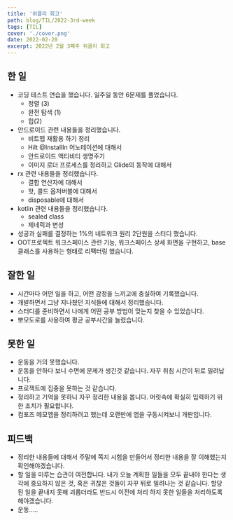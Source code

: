 ```yaml
---
title: '위클리 회고'
path: blog/TIL/2022-3rd-week
tags: [TIL]
cover: './cover.png'
date: 2022-02-20
excerpt: 2022년 2월 3째주 위클리 회고
---
```


## 한 일

- 코딩 테스트 연습을 했습니다. 일주일 동안 6문제를 풀었습니다.
  - 정렬 (3)
  - 완전 탐색 (1)
  - 힙(2)
- 안드로이드 관련 내용들을 정리했습니다.
  - 비트맵 재활용 하기 정리
  - Hilt @InstallIn 어노테이션에 대해서
  - 안드로이드 액티비티 생명주기
  - 이미지 로더 프로세스를 정리하고 Glide의 동작에 대해서
- rx 관련 내용들을 정리했습니다.
  - 결합 연산자에 대해서
  - 핫, 콜드 옵저버블에 대해서
  - disposable에 대해서
- kotlin 관련 내용들을 정리했습니다.
  - sealed class
  - 제네릭과 변성
- 성공과 실패를 결정하는 1%의 네트워크 원리 2단원을 스터디 했습니다.
- OOT프로젝트 워크스페이스 관련 기능, 워크스페이스 상세 화면을 구현하고, base 클래스를 사용하는 형태로 리팩터링 했습니다.

## 잘한 일

- 시간마다 어떤 일을 하고, 어떤 감정을 느끼고에 충실하여 기록했습니다.
- 개발하면서 그냥 지나쳤던 지식들에 대해서 정리했습니다.
- 스터디를 준비하면서 나에게 어떤 공부 방법이 맞는지 찾을 수 있었습니다.
- 뽀모도로를 사용하여 평균 공부시간을 늘렸습니다.

## 못한 일

- 운동을 거의 못했습니다.
- 운동을 안하다 보니 수면에 문제가 생긴것 같습니다. 자꾸 취침 시간이 뒤로 밀려납니다.
- 프로젝트에 집중을 못하는 것 같습니다.
- 정리하고 기억을 못하니 자꾸 정리한 내용을 봅니다. 머릿속에 확실히 입력하기 위한 조치가 필요합니다.
- 컴포즈 메모앱을 정리하려고 했는데 오랜만에 앱을 구동시켜보니 개판입니다.

## 피드백

- 정리한 내용들에 대해서 주말에 쪽지 시험을 만들어서 정리한 내용을 잘 이해했는지 확인해야겠습니다.
- 할 일을 미루는 습관이 여전합니다. 내가 오늘 계획한 일들을 모두 끝내야 한다는 생각에 중요하지 않은 것, 혹은 귀찮은 것들이 자꾸 뒤로 밀려나는 것 같습니다. 할당된 일을 끝내지 못해 괴롭더라도 반드시 이전에 처리 하지 못한 일들을 처리하도록 해야겠습니다.
- 운동.....
